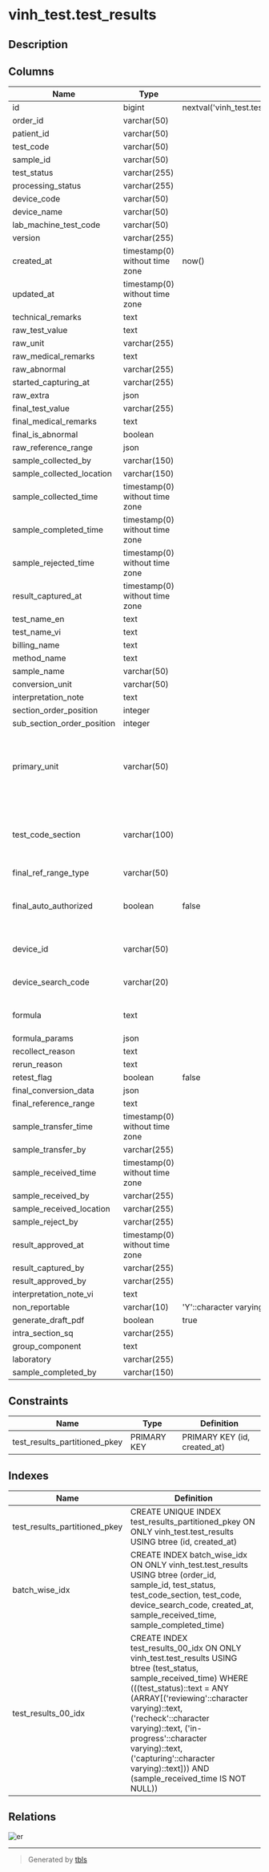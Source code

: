 # vinh_test.test_results

## Description

## Columns

| Name | Type | Default | Nullable | Children | Parents | Comment |
| ---- | ---- | ------- | -------- | -------- | ------- | ------- |
| id | bigint | nextval('vinh_test.test_results_id_sequence'::regclass) | false |  |  |  |
| order_id | varchar(50) |  | true |  |  |  |
| patient_id | varchar(50) |  | true |  |  |  |
| test_code | varchar(50) |  | true |  |  |  |
| sample_id | varchar(50) |  | false |  |  |  |
| test_status | varchar(255) |  | false |  |  |  |
| processing_status | varchar(255) |  | true |  |  |  |
| device_code | varchar(50) |  | true |  |  |  |
| device_name | varchar(50) |  | true |  |  |  |
| lab_machine_test_code | varchar(50) |  | true |  |  |  |
| version | varchar(255) |  | true |  |  |  |
| created_at | timestamp(0) without time zone | now() | false |  |  |  |
| updated_at | timestamp(0) without time zone |  | true |  |  |  |
| technical_remarks | text |  | true |  |  |  |
| raw_test_value | text |  | true |  |  |  |
| raw_unit | varchar(255) |  | true |  |  |  |
| raw_medical_remarks | text |  | true |  |  |  |
| raw_abnormal | varchar(255) |  | true |  |  |  |
| started_capturing_at | varchar(255) |  | true |  |  |  |
| raw_extra | json |  | true |  |  |  |
| final_test_value | varchar(255) |  | true |  |  |  |
| final_medical_remarks | text |  | true |  |  |  |
| final_is_abnormal | boolean |  | true |  |  |  |
| raw_reference_range | json |  | true |  |  |  |
| sample_collected_by | varchar(150) |  | true |  |  |  |
| sample_collected_location | varchar(150) |  | true |  |  |  |
| sample_collected_time | timestamp(0) without time zone |  | true |  |  |  |
| sample_completed_time | timestamp(0) without time zone |  | true |  |  |  |
| sample_rejected_time | timestamp(0) without time zone |  | true |  |  |  |
| result_captured_at | timestamp(0) without time zone |  | true |  |  |  |
| test_name_en | text |  | true |  |  |  |
| test_name_vi | text |  | true |  |  |  |
| billing_name | text |  | true |  |  |  |
| method_name | text |  | true |  |  |  |
| sample_name | varchar(50) |  | true |  |  |  |
| conversion_unit | varchar(50) |  | true |  |  |  |
| interpretation_note | text |  | true |  |  |  |
| section_order_position | integer |  | true |  |  |  |
| sub_section_order_position | integer |  | true |  |  |  |
| primary_unit | varchar(50) |  | true |  |  | Primary Unit for Test Result base on LIS Master Data |
| test_code_section | varchar(100) |  | true |  |  | Section for Test Code base on LIS Master Data |
| final_ref_range_type | varchar(50) |  | true |  |  |  |
| final_auto_authorized | boolean | false | false |  |  | The test is in auto approve range or not |
| device_id | varchar(50) |  | true |  |  | Lab machine indentifier |
| device_search_code | varchar(20) |  | true |  |  | Device code for search |
| formula | text |  | true |  |  | Test calculation formula |
| formula_params | json |  | true |  |  |  |
| recollect_reason | text |  | true |  |  |  |
| rerun_reason | text |  | true |  |  |  |
| retest_flag | boolean | false | false |  |  |  |
| final_conversion_data | json |  | true |  |  |  |
| final_reference_range | text |  | true |  |  |  |
| sample_transfer_time | timestamp(0) without time zone |  | true |  |  |  |
| sample_transfer_by | varchar(255) |  | true |  |  |  |
| sample_received_time | timestamp(0) without time zone |  | true |  |  |  |
| sample_received_by | varchar(255) |  | true |  |  |  |
| sample_received_location | varchar(255) |  | true |  |  |  |
| sample_reject_by | varchar(255) |  | true |  |  |  |
| result_approved_at | timestamp(0) without time zone |  | true |  |  |  |
| result_captured_by | varchar(255) |  | true |  |  |  |
| result_approved_by | varchar(255) |  | true |  |  |  |
| interpretation_note_vi | text |  | true |  |  |  |
| non_reportable | varchar(10) | 'Y'::character varying | false |  |  |  |
| generate_draft_pdf | boolean | true | false |  |  |  |
| intra_section_sq | varchar(255) |  | true |  |  |  |
| group_component | text |  | true |  |  |  |
| laboratory | varchar(255) |  | true |  |  |  |
| sample_completed_by | varchar(150) |  | true |  |  |  |

## Constraints

| Name | Type | Definition |
| ---- | ---- | ---------- |
| test_results_partitioned_pkey | PRIMARY KEY | PRIMARY KEY (id, created_at) |

## Indexes

| Name | Definition |
| ---- | ---------- |
| test_results_partitioned_pkey | CREATE UNIQUE INDEX test_results_partitioned_pkey ON ONLY vinh_test.test_results USING btree (id, created_at) |
| batch_wise_idx | CREATE INDEX batch_wise_idx ON ONLY vinh_test.test_results USING btree (order_id, sample_id, test_status, test_code_section, test_code, device_search_code, created_at, sample_received_time, sample_completed_time) |
| test_results_00_idx | CREATE INDEX test_results_00_idx ON ONLY vinh_test.test_results USING btree (test_status, sample_received_time) WHERE (((test_status)::text = ANY (ARRAY[('reviewing'::character varying)::text, ('recheck'::character varying)::text, ('in-progress'::character varying)::text, ('capturing'::character varying)::text])) AND (sample_received_time IS NOT NULL)) |

## Relations

![er](vinh_test.test_results.svg)

---

> Generated by [tbls](https://github.com/k1LoW/tbls)
